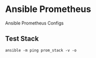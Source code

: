 # Ansible Prometheus
Ansible Prometheus Configs

## Test Stack
```
ansible -m ping prom_stack -v -o
```
